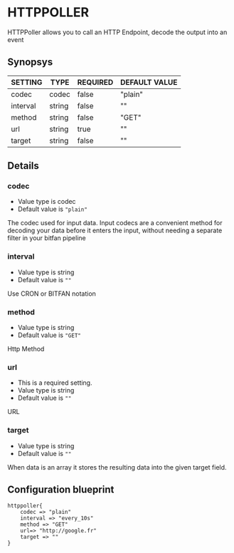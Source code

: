 # HTTPPOLLER
HTTPPoller allows you to call an HTTP Endpoint, decode the output into an event

## Synopsys


| SETTING  |  TYPE  | REQUIRED | DEFAULT VALUE |
|----------|--------|----------|---------------|
| codec    | codec  | false    | "plain"       |
| interval | string | false    | ""            |
| method   | string | false    | "GET"         |
| url      | string | true     | ""            |
| target   | string | false    | ""            |


## Details

### codec
* Value type is codec
* Default value is `"plain"`

The codec used for input data. Input codecs are a convenient method for decoding
your data before it enters the input, without needing a separate filter in your bitfan pipeline

### interval
* Value type is string
* Default value is `""`

Use CRON or BITFAN notation

### method
* Value type is string
* Default value is `"GET"`

Http Method

### url
* This is a required setting.
* Value type is string
* Default value is `""`

URL

### target
* Value type is string
* Default value is `""`

When data is an array it stores the resulting data into the given target field.



## Configuration blueprint

```
httppoller{
	codec => "plain"
	interval => "every_10s"
	method => "GET"
	url=> "http://google.fr"
	target => ""
}
```
